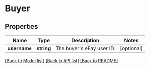 # Buyer

## Properties
Name | Type | Description | Notes
------------ | ------------- | ------------- | -------------
**username** | **string** | The buyer&#39;s eBay user ID. | [optional] 

[[Back to Model list]](../README.md#documentation-for-models) [[Back to API list]](../README.md#documentation-for-api-endpoints) [[Back to README]](../README.md)


